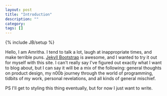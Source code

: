 ```yaml
---
layout: post
title: "Introduction"
description: ""
category: 
tags: []
---
```

{% include JB/setup %}

<p>Hello, I am Amritha. I tend to talk a lot, laugh at inappropriate times, and make terrible puns. <a href="jekyllbootstrap.com">Jekyll Bootstrap</a> is awesome, and I wanted to try it out for myself with this site. I can't really say I've figured out exactly what I want to blog about, but I can say it will be a mix of the following: general thoughts on product design, my n00b journey through the world of programming, tidbits of my work, personal revelations, and all kinds of general mischief. </p>
<p> PS I'll get to styling this thing eventually, but for now I just want to write. </p>
